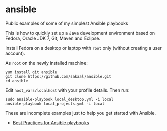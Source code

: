 <!--- file: README.md -->

ansible
=======

Public examples of some of my simplest Ansible playbooks

This is how to quickly set up a Java development environment
based on Fedora, Oracle JDK 7, Git, Maven and Eclipse.

Install Fedora on a desktop or laptop with `root` only (without creating a user account).

As `root` on the newly installed machine:

    yum install git ansible
    git clone https://github.com/sakaal/ansible.git
    cd ansible

Edit `host_vars/localhost` with your profile details. Then run:

    sudo ansible-playbook local_desktop.yml -i local
    ansible-playbook local_projects.yml -i local

These are incomplete examples just to help you get started with Ansible.

* [Best Practices for Ansible playbooks](http://www.ansibleworks.com/docs/playbooks_best_practices.html)
